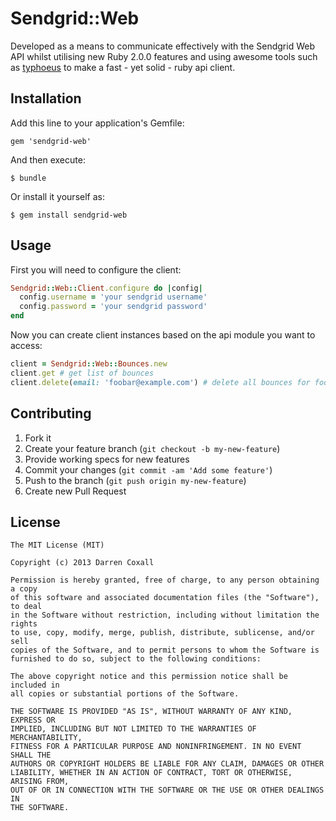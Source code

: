 # Sendgrid::Web

Developed as a means to communicate effectively with the Sendgrid Web API
whilst utilising new Ruby 2.0.0 features and using awesome tools such as
[typhoeus] to make a fast - yet solid - ruby api client.

[typhoeus]: https://github.com/pauldix/typhoeus

## Installation

Add this line to your application's Gemfile:

    gem 'sendgrid-web'

And then execute:

    $ bundle

Or install it yourself as:

    $ gem install sendgrid-web

## Usage

First you will need to configure the client:

```ruby
Sendgrid::Web::Client.configure do |config|
  config.username = 'your sendgrid username'
  config.password = 'your sendgrid password'
end
```

Now you can create client instances based on the api module you
want to access:

```ruby
client = Sendgrid::Web::Bounces.new
client.get # get list of bounces
client.delete(email: 'foobar@example.com') # delete all bounces for foobar
```

## Contributing

1. Fork it
2. Create your feature branch (`git checkout -b my-new-feature`)
3. Provide working specs for new features
4. Commit your changes (`git commit -am 'Add some feature'`)
5. Push to the branch (`git push origin my-new-feature`)
6. Create new Pull Request

## License

```
The MIT License (MIT)

Copyright (c) 2013 Darren Coxall

Permission is hereby granted, free of charge, to any person obtaining a copy
of this software and associated documentation files (the "Software"), to deal
in the Software without restriction, including without limitation the rights
to use, copy, modify, merge, publish, distribute, sublicense, and/or sell
copies of the Software, and to permit persons to whom the Software is
furnished to do so, subject to the following conditions:

The above copyright notice and this permission notice shall be included in
all copies or substantial portions of the Software.

THE SOFTWARE IS PROVIDED "AS IS", WITHOUT WARRANTY OF ANY KIND, EXPRESS OR
IMPLIED, INCLUDING BUT NOT LIMITED TO THE WARRANTIES OF MERCHANTABILITY,
FITNESS FOR A PARTICULAR PURPOSE AND NONINFRINGEMENT. IN NO EVENT SHALL THE
AUTHORS OR COPYRIGHT HOLDERS BE LIABLE FOR ANY CLAIM, DAMAGES OR OTHER
LIABILITY, WHETHER IN AN ACTION OF CONTRACT, TORT OR OTHERWISE, ARISING FROM,
OUT OF OR IN CONNECTION WITH THE SOFTWARE OR THE USE OR OTHER DEALINGS IN
THE SOFTWARE.
```
